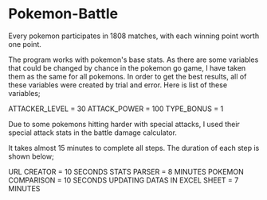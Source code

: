 # Pokemon-Battle
Every pokemon participates in 1808 matches, with each winning point worth one point.

The program works with pokemon's base stats. As there are some variables that could be changed by chance in the pokemon go game, I have taken them as the same for all pokemons. In order to get the best results, all of these variables were created by trial and error. Here is list of these variables;

ATTACKER_LEVEL = 30
ATTACK_POWER = 100
TYPE_BONUS = 1

Due to some pokemons hitting harder with special attacks, I used their special attack stats in the battle damage calculator. 

It takes almost 15 minutes to complete all steps. The duration of each step is shown below;

URL CREATOR = 10 SECONDS
STATS PARSER = 8 MINUTES
POKEMON COMPARISON = 10 SECONDS
UPDATING DATAS IN EXCEL SHEET = 7 MINUTES
